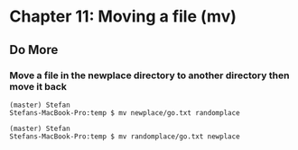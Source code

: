 
# Chapter 11: Moving a file (mv)

## Do More

### Move a file in the newplace directory to another directory then move it back

    (master) Stefan
    Stefans-MacBook-Pro:temp $ mv newplace/go.txt randomplace
    
    (master) Stefan
    Stefans-MacBook-Pro:temp $ mv randomplace/go.txt newplace
    
